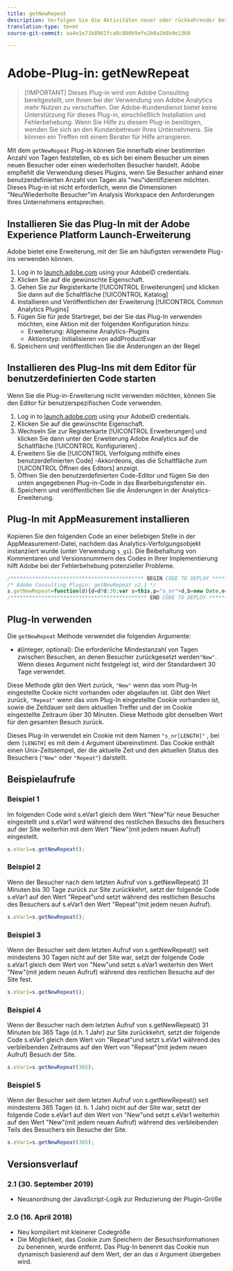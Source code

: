 ```yaml
---
title: getNewRepeat
description: Verfolgen Sie die Aktivitäten neuer oder rückkehrender Besucher.
translation-type: tm+mt
source-git-commit: aa4e1e71b8962fca8c880b9efe2b0a2b8b9e1360

---
```



# Adobe-Plug-in: getNewRepeat

> [!IMPORTANT] Dieses Plug-in wird von Adobe Consulting bereitgestellt, um Ihnen bei der Verwendung von Adobe Analytics mehr Nutzen zu verschaffen. Der Adobe-Kundendienst bietet keine Unterstützung für dieses Plug-in, einschließlich Installation und Fehlerbehebung. Wenn Sie Hilfe zu diesem Plug-in benötigen, wenden Sie sich an den Kundenbetreuer Ihres Unternehmens. Sie können ein Treffen mit einem Berater für Hilfe arrangieren.

Mit dem `getNewRepeat` Plug-in können Sie innerhalb einer bestimmten Anzahl von Tagen feststellen, ob es sich bei einem Besucher um einen neuen Besucher oder einen wiederholten Besucher handelt. Adobe empfiehlt die Verwendung dieses Plugins, wenn Sie Besucher anhand einer benutzerdefinierten Anzahl von Tagen als &quot;neu&quot;identifizieren möchten. Dieses Plug-in ist nicht erforderlich, wenn die Dimensionen &quot;Neu/Wiederholte Besucher&quot;im Analysis Workspace den Anforderungen Ihres Unternehmens entsprechen.

## Installieren Sie das Plug-In mit der Adobe Experience Platform Launch-Erweiterung

Adobe bietet eine Erweiterung, mit der Sie am häufigsten verwendete Plug-ins verwenden können.

1. Log in to [launch.adobe.com](https://launch.adobe.com) using your AdobeID credentials.
1. Klicken Sie auf die gewünschte Eigenschaft.
1. Gehen Sie zur Registerkarte [!UICONTROL Erweiterungen] und klicken Sie dann auf die Schaltfläche [!UICONTROL Katalog]
1. Installieren und Veröffentlichen der Erweiterung [!UICONTROL Common Analytics Plugins]
1. Fügen Sie für jede Startregel, bei der Sie das Plug-In verwenden möchten, eine Aktion mit der folgenden Konfiguration hinzu:
   * Erweiterung: Allgemeine Analytics-Plugins
   * Aktionstyp: Initialisieren von addProductEvar
1. Speichern und veröffentlichen Sie die Änderungen an der Regel

## Installieren des Plug-Ins mit dem Editor für benutzerdefinierten Code starten

Wenn Sie die Plug-in-Erweiterung nicht verwenden möchten, können Sie den Editor für benutzerspezifischen Code verwenden.

1. Log in to [launch.adobe.com](https://launch.adobe.com) using your AdobeID credentials.
1. Klicken Sie auf die gewünschte Eigenschaft.
1. Wechseln Sie zur Registerkarte [!UICONTROL Erweiterungen] und klicken Sie dann unter der Erweiterung Adobe Analytics auf die Schaltfläche [!UICONTROL Konfigurieren] .
1. Erweitern Sie die [!UICONTROL Verfolgung mithilfe eines benutzerdefinierten Code] -Akkordeons, das die Schaltfläche zum [!UICONTROL Öffnen des Editors] anzeigt.
1. Öffnen Sie den benutzerdefinierten Code-Editor und fügen Sie den unten angegebenen Plug-in-Code in das Bearbeitungsfenster ein.
1. Speichern und veröffentlichen Sie die Änderungen in der Analytics-Erweiterung.

## Plug-In mit AppMeasurement installieren

Kopieren Sie den folgenden Code an einer beliebigen Stelle in der AppMeasurement-Datei, nachdem das Analytics-Verfolgungsobjekt instanziiert wurde (unter Verwendung `s_gi`). Die Beibehaltung von Kommentaren und Versionsnummern des Codes in Ihrer Implementierung hilft Adobe bei der Fehlerbehebung potenzieller Probleme.

```js
/******************************************* BEGIN CODE TO DEPLOY *******************************************/
/* Adobe Consulting Plugin: getNewRepeat v2.1 */
s.getNewRepeat=function(d){d=d?d:30;var s=this,p="s_nr"+d,b=new Date,e=s.c_r(p),f=e.split("-"),c=b.getTime();b.setTime(c+864E5*d); if(""===e||18E4>c-f[0]&&"New"===f[1])return s.c_w(p,c+"-New",b),"New";s.c_w(p,c+"-Repeat",b);return"Repeat"};
/******************************************** END CODE TO DEPLOY ********************************************/
```

## Plug-In verwenden

Die `getNewRepeat` Methode verwendet die folgenden Argumente:

* **`d`**(integer, optional): Die erforderliche Mindestanzahl von Tagen zwischen Besuchen, an denen Besucher zurückgesetzt werden`"New"`. Wenn dieses Argument nicht festgelegt ist, wird der Standardwert 30 Tage verwendet.

Diese Methode gibt den Wert zurück, `"New"` wenn das vom Plug-In eingestellte Cookie nicht vorhanden oder abgelaufen ist. Gibt den Wert zurück, `"Repeat"` wenn das vom Plug-In eingestellte Cookie vorhanden ist, sowie die Zeitdauer seit dem aktuellen Treffer und der im Cookie eingestellte Zeitraum über 30 Minuten. Diese Methode gibt denselben Wert für den gesamten Besuch zurück.

Dieses Plug-In verwendet ein Cookie mit dem Namen `"s_nr[LENGTH]"` , bei dem `[LENGTH]` es mit dem `d` Argument übereinstimmt. Das Cookie enthält einen Unix-Zeitstempel, der die aktuelle Zeit und den aktuellen Status des Besuchers (`"New"` oder `"Repeat"`) darstellt.

## Beispielaufrufe

### Beispiel 1

Im folgenden Code wird s.eVar1 gleich dem Wert &quot;New&quot;für neue Besucher eingestellt und s.eVar1 wird während des restlichen Besuchs des Besuchers auf der Site weiterhin mit dem Wert &quot;New&quot;(mit jedem neuen Aufruf) eingestellt.

```js
s.eVar1=s.getNewRepeat();
```

### Beispiel 2

Wenn der Besucher nach dem letzten Aufruf von s.getNewRepeat() 31 Minuten bis 30 Tage zurück zur Site zurückkehrt, setzt der folgende Code s.eVar1 auf den Wert &quot;Repeat&quot;und setzt während des restlichen Besuchs des Besuchers auf s.eVar1 den Wert &quot;Repeat&quot;(mit jedem neuen Aufruf).

```js
s.eVar1=s.getNewRepeat();
```

### Beispiel 3

Wenn der Besucher seit dem letzten Aufruf von s.getNewRepeat() seit mindestens 30 Tagen nicht auf der Site war, setzt der folgende Code s.eVar1 gleich dem Wert von &quot;New&quot;und setzt s.eVar1 weiterhin den Wert &quot;New&quot;(mit jedem neuen Aufruf) während des restlichen Besuchs auf der Site fest.

```js
s.eVar1=s.getNewRepeat();
```

### Beispiel 4

Wenn der Besucher nach dem letzten Aufruf von s.getNewRepeat() 31 Minuten bis 365 Tage (d.h. 1 Jahr) zur Site zurückkehrt, setzt der folgende Code s.eVar1 gleich dem Wert von &quot;Repeat&quot;und setzt s.eVar1 während des verbleibenden Zeitraums auf den Wert von &quot;Repeat&quot;(mit jedem neuen Aufruf) Besuch der Site.

```js
s.eVar1=s.getNewRepeat(365);
```

### Beispiel 5

Wenn der Besucher seit dem letzten Aufruf von s.getNewRepeat() seit mindestens 365 Tagen (d. h. 1 Jahr) nicht auf der Site war, setzt der folgende Code s.eVar1 auf den Wert von &quot;New&quot;und setzt s.eVar1 weiterhin auf den Wert &quot;New&quot;(mit jedem neuen Aufruf) während des verbleibenden Teils des Besuchers ein Besuche der Site.

```js
s.eVar1=s.getNewRepeat(365);
```

## Versionsverlauf

### 2.1 (30. September 2019)

* Neuanordnung der JavaScript-Logik zur Reduzierung der Plugin-Größe

### 2.0 (16. April 2018)

* Neu kompiliert mit kleinerer Codegröße
* Die Möglichkeit, das Cookie zum Speichern der Besuchsinformationen zu benennen, wurde entfernt. Das Plug-In benennt das Cookie nun dynamisch basierend auf dem Wert, der an das `d` Argument übergeben wird.
